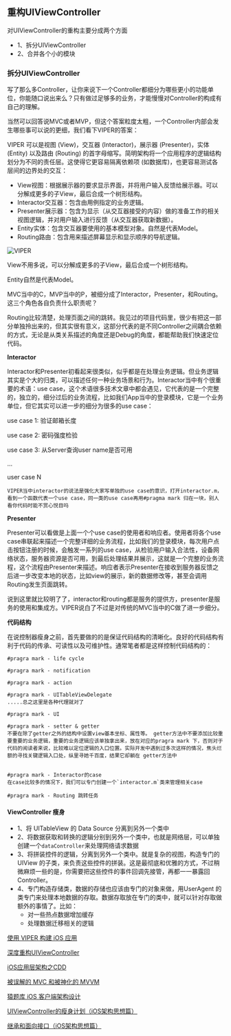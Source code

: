 ## 重构UIViewController

对UIViewController的重构主要分成两个方面
- 1、拆分UIViewController
- 2、合并各个小的模块

### 拆分UIViewController

写了那么多Controller，让你来说下一个Controller都细分为哪些更小的功能单位，你能随口说出来么？只有做过足够多的业务，才能慢慢对Controller的构成有自己的理解。

当然可以回答说MVC或者MVP，但这个答案粒度太粗，一个Controller内部会发生哪些事可以说的更细，我们看下VIPER的答案：


VIPER 可以是视图 (View)，交互器 (Interactor)，展示器 (Presenter)，实体 (Entity) 以及路由 (Routing) 的首字母缩写。简明架构将一个应用程序的逻辑结构划分为不同的责任层。这使得它更容易隔离依赖项 (如数据库)，也更容易测试各层间的边界处的交互：

- View视图：根据展示器的要求显示界面，并将用户输入反馈给展示器。可以分解成更多的子View，最后合成一个树形结构。
- Interactor交互器：包含由用例指定的业务逻辑。
- Presenter展示器：包含为显示（从交互器接受的内容）做的准备工作的相关视图逻辑，并对用户输入进行反馈（从交互器获取新数据）。
- Entity实体：包含交互器要使用的基本模型对象。自然是代表Model。
- Routing路由：包含用来描述屏幕显示和显示顺序的导航逻辑。


 ![VIPER](./iOS大杂烩/UIViewController/VIPER.png)


View不用多说，可以分解成更多的子View，最后合成一个树形结构。

Entity自然是代表Model。


MVC当中的C，MVP当中的P，被细分成了Interactor，Presenter，和Routing。这三个角色各自负责什么职责呢？


Routing比较清楚，处理页面之间的跳转。我见过的项目代码里，很少有把这一部分单独拎出来的，但其实很有意义，这部分代表的是不同Controller之间耦合依赖的方式，无论是从类关系描述的角度还是Debug的角度，都能帮助我们快速定位代码。

**Interactor**

Interactor和Presenter初看起来很类似，似乎都是在处理业务逻辑。但业务逻辑其实是个大的归类，可以描述任何一种业务场景和行为。Interactor当中有个很重要的术语：use case，这个术语很多技术文章中都会遇见，它代表的是一个完整的，独立的，细分过后的业务流程，比如我们App当中的登录模块，它是一个业务单位，但它其实可以进一步的细分为很多的use case：

use case 1: 验证邮箱长度

use case 2: 密码强度检验

use case 3: 从Server查询user name是否可用

…

user case N

`VIPER当中interactor的说法是强化大家写单独的use case的意识，打开interactor.m，看到一个函数代表一个use case，同一类的use case再用#pragma mark 归在一块，别人看你代码时能不赏心悦目吗`

**Presenter**

Presenter可以看做是上面一个个use case的使用者和响应者。使用者将各个use case串联起来描述一个完整详细的业务流程，比如我们的登录模块，每次用户点击按钮注册的时候，会触发一系列的use case，从检验用户输入合法性，设备网络状态，服务器资源是否可用，到最后处理结果并展示，这就是一个完整的业务流程，这个流程由Presenter来描述。响应者表示Presenter在接收到服务器反馈之后进一步改变本地的状态，比如view的展示，新的数据修改等，甚至会调用Routing发生页面跳转。


说到这里就比较明了了，interactor和routing都是服务的提供方，presenter是服务的使用和集成方。VIPER说白了不过是对传统的MVC当中的C做了进一步细分。


**代码结构**


在说控制器瘦身之前，首先要做的的是保证代码结构的清晰化。良好的代码结构有利于代码的传承、可读性以及可维护性。通常笔者都是这样控制代码结构的：

```
#pragra mark - life cycle 

#pragra mark - notification 

#pragra mark - action 

#pragra mark - UITableViewDelegate
.....总之这里是各种代理就对了

#pragra mark - UI

#pragra mark - setter & getter
不要在除了getter之外的结构中设置view基本坐标、属性等。 getter方法中不要添加比较重要重要的业务逻辑，重要的业务逻辑应该单独拿出来，放在对应的pragra mark 下，否则对于代码的阅读者来说，比较难以定位逻辑的入口位置。实际开发中遇到过多次这样的情况，焦头烂额的寻找关键逻辑入口处，纵里寻她千百度，结果它却躺在 getter方法中


#pragra mark - Interactor的case
在case比较多的情况下，我们可以专门创建一个`interactor.m`类来管理相关case

#pragra mark - Routing 跳转任务

```

#### ViewController 瘦身

- 1、将 UITableView 的 Data Source 分离到另外一个类中
- 2、将数据获取和转换的逻辑分别到另外一个类中，也就是网络层，可以单独创建一个`dataController`来处理网络请求数据
- 3、将拼装控件的逻辑，分离到另外一个类中。就是复杂的视图，构造专门的 UIView 的子类，来负责这些控件的拼装。这是最彻底和优雅的方式，不过稍微麻烦一些的是，你需要把这些控件的事件回调先接管，再都一一暴露回 Controller。
- 4、专门构造存储类，数据的存储也应该由专门的对象来做，用UserAgent 的类专门来处理本地数据的存取。数据存取放在专门的类中，就可以针对存取做额外的事情了。比如：
    - 对一些热点数据增加缓存
    - 处理数据迁移相关的逻辑
































[使用 VIPER 构建 iOS 应用](https://objccn.io/issue-13-5/)

[深度重构UIViewController](http://mrpeak.cn/blog/controller/)

[iOS应用层架构之CDD](http://www.mrpeak.cn/blog/cdd/)

[被误解的 MVC 和被神化的 MVVM](https://mp.weixin.qq.com/s?__biz=MjM5NTIyNTUyMQ==&mid=407454565&idx=1&sn=f2c207e30f700219d5811371b34b8cf9&scene=21#wechat_redirect)
 
 [猿题库 iOS 客户端架构设计](https://mp.weixin.qq.com/s?__biz=MjM5NTIyNTUyMQ==&mid=444322139&idx=1&sn=c7bef4d439f46ee539aa76d612023d43&scene=0#wechat_redirect)

[UIViewController的瘦身计划（iOS架构思想篇）](https://www.jianshu.com/p/98fa80eebc52)

[继承和面向接口（iOS架构思想篇）](https://www.jianshu.com/p/39e6a8409476)








 
 
 
